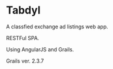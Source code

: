 Tabdyl
======
A classfied exchange ad listings web app.

RESTFul SPA.

Using AngularJS and Grails.

Grails ver. 2.3.7
